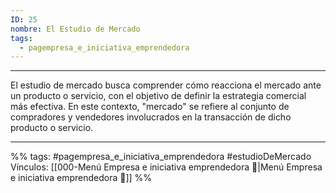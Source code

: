 ```yaml
---
ID: 25
nombre: El Estudio de Mercado
tags:
  - pagempresa_e_iniciativa_emprendedora
---
```

___
El estudio de mercado busca comprender cómo reacciona el mercado ante un producto o servicio, con el objetivo de definir la estrategia comercial más efectiva. En este contexto, "mercado" se refiere al conjunto de compradores y vendedores involucrados en la transacción de dicho producto o servicio.


____

%%
tags:  #pagempresa_e_iniciativa_emprendedora #estudioDeMercado
Vínculos:  [[000-Menú Empresa e iniciativa emprendedora 📃|Menú Empresa e iniciativa emprendedora 📃]]
%%